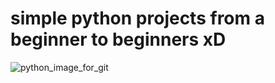 # simple python projects from a beginner to beginners xD

![python_image_for_git](https://user-images.githubusercontent.com/90579213/136950667-8ddae071-a03b-49a5-9aa3-3e015ac41f32.JPG)


